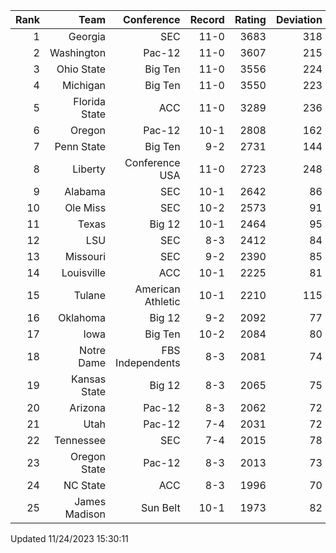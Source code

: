 | Rank  | Team                 | Conference           | Record   | Rating | Deviation |
| ---:  | ---:                 | ---:                 | ---:     | ---:   | ---:      |
| 1     | Georgia              | SEC                  | 11-0     | 3683   | 318       |
| 2     | Washington           | Pac-12               | 11-0     | 3607   | 215       |
| 3     | Ohio State           | Big Ten              | 11-0     | 3556   | 224       |
| 4     | Michigan             | Big Ten              | 11-0     | 3550   | 223       |
| 5     | Florida State        | ACC                  | 11-0     | 3289   | 236       |
| 6     | Oregon               | Pac-12               | 10-1     | 2808   | 162       |
| 7     | Penn State           | Big Ten              | 9-2      | 2731   | 144       |
| 8     | Liberty              | Conference USA       | 11-0     | 2723   | 248       |
| 9     | Alabama              | SEC                  | 10-1     | 2642   | 86        |
| 10    | Ole Miss             | SEC                  | 10-2     | 2573   | 91        |
| 11    | Texas                | Big 12               | 10-1     | 2464   | 95        |
| 12    | LSU                  | SEC                  | 8-3      | 2412   | 84        |
| 13    | Missouri             | SEC                  | 9-2      | 2390   | 85        |
| 14    | Louisville           | ACC                  | 10-1     | 2225   | 81        |
| 15    | Tulane               | American Athletic    | 10-1     | 2210   | 115       |
| 16    | Oklahoma             | Big 12               | 9-2      | 2092   | 77        |
| 17    | Iowa                 | Big Ten              | 10-2     | 2084   | 80        |
| 18    | Notre Dame           | FBS Independents     | 8-3      | 2081   | 74        |
| 19    | Kansas State         | Big 12               | 8-3      | 2065   | 75        |
| 20    | Arizona              | Pac-12               | 8-3      | 2062   | 72        |
| 21    | Utah                 | Pac-12               | 7-4      | 2031   | 72        |
| 22    | Tennessee            | SEC                  | 7-4      | 2015   | 78        |
| 23    | Oregon State         | Pac-12               | 8-3      | 2013   | 73        |
| 24    | NC State             | ACC                  | 8-3      | 1996   | 70        |
| 25    | James Madison        | Sun Belt             | 10-1     | 1973   | 82        |

Updated 11/24/2023 15:30:11
